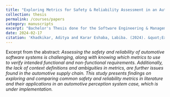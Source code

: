 ```yaml
---
title: "Exploring Metrics for Safety & Reliability Assessment in an Automotive Emergency Braking Perception System: A Case Study"
collection: thesis
permalink: /courses/papers
category: manuscripts
excerpt: "Bachelor's Thesis done for the Software Engineering & Management program jointly at University of Gothenburg and Chalmers University of Technology."
date: 2024-02-17
citation: 'Khadkikar, Aditya and Karar Eshaba, Labiba. (2024). &quot;Exploring Metrics for Safety & Reliability Assessment in an Automotive Emergency Braking Perception System: A Case Study.&quot; <i>Department of Computer Science and Engineering</i>, University of Gothenburg.'
---
```


Excerpt from the abstract: *Assessing the safety and reliability of automotive software systems is challenging, along with knowing which metrics to use to verify intended functional and non-functional requirements. Additionally, the lack of context definitions and ambiguities in metrics, are further issues found in the automotive supply chain. This study presents findings on exploring and comparing common safety and reliability metrics in literature and their applications in an automotive perception system case, which is under implementation.*
